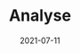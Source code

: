 ---
date: "2021-07-11"
draft: false
title: "Analyse"
description: "We kunnen alles meten op het web"
icon: "fas fa-chart-bar"  # fontawesome icon pack : https://fontawesome.com/icons/


######################### banner #####################
banner:
  title: "Analyse"
  image: "images/products/01.jpg"
  content : "Met een website analyse probeer je de echte sterkten en zwakten van je website in kaart te brengen, om zo op basis van de resultaten de website te verbeteren. 
  

  Een analyse bekijkt de site op meerdere vlakken: Technisch, inhoudelijk,  vindbaarheid en gebruikersgemak."
  background_class: ""
  button:
    enable : true
    label : "Neem contact op"
    link : "contact/"


######################### Intro Video #####################
intro_video:
  enable: true
  title: "Google Analytics voor beginners"
  content: "Nederlandstalige uitleg van de oude versie van Analytics"
  video_url: "https://www.youtube.com/embed/w7T7RFnUHoo"
  video_thumbnail: "images/products/02.jpg"
  background_class: "bg-light"

######################### content_and_image_ordered #####################
content_and_image_ordered:
  enable : true
  block:
  - title : "Andere gratis Google producten"
    background_class : ""
    images:
    - "images/service-1.png"
    - "images/service-2.png"
    - "images/service-3.png"
    content : "Google heeft een heel pakket aan ondersteunende tools om een webstie te analyseren. Analytics meet het bezoek aan de site, Search Console meet technische details en inhoud, Optimize kan A/B testen uitvoeren en Ads kan advertenties plaatsen en Google Business Profile voor vermelding op oa Mpas. Google is gratis in het gebruik, het nadeel is dat de privacy in handen van een Amerikaans bedrijf ligt.
    
    <br><br>
    
    Plausible is een betaalde dienst, veel basaler in het gebruik, met veel minder functies. Plausible is wel veel privacy vriendelijker, de data wordt lokaal opgeslagen. "
      
  - title : "Andere tools"
    background_class : "bg-light"
    images:
    - "images/service-1.png"
    content : "We maken veel gebruik van (gratis) tools die meer dan voldoende data opleveren. Hotjar, Screaming frog SEO spider, Lighthouse, Ahref audit. Elk van deze programma's levert specifieke data aan. Mijn klanten krijgen een beknopt overzicht van die data. "
      
######################### CTA #####################
cta:
  enable : true
  title : "Vraag een analyse van een website"
  content : "Ik bekijk graag het werk van collega's en analyseer graag websites op hun vele facetten."
  background_class: ""
  button:
    enable : true
    label : "Neem contact op"
    link : "contact/"

---